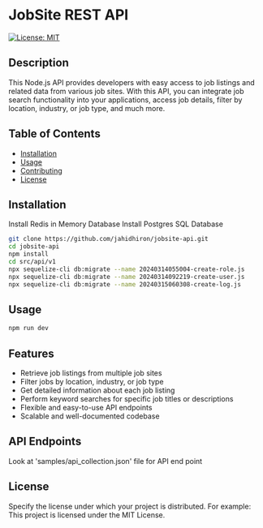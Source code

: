 # JobSite REST API

[![License: MIT](https://img.shields.io/badge/License-MIT-yellow.svg)](https://opensource.org/licenses/MIT)

## Description

This Node.js API provides developers with easy access to job listings and related data from various job sites. With this API, you can integrate job search functionality into your applications, access job details, filter by location, industry, or job type, and much more.

## Table of Contents

- [Installation](#installation)
- [Usage](#usage)
- [Contributing](#contributing)
- [License](#license)

## Installation

Install Redis in Memory Database
Install Postgres SQL Database

```bash
git clone https://github.com/jahidhiron/jobsite-api.git
cd jobsite-api
npm install
cd src/api/v1
npx sequelize-cli db:migrate --name 20240314055004-create-role.js
npx sequelize-cli db:migrate --name 20240314092219-create-user.js
npx sequelize-cli db:migrate --name 20240315060308-create-log.js
```

## Usage

```bash
npm run dev
```

## Features

- Retrieve job listings from multiple job sites
- Filter jobs by location, industry, or job type
- Get detailed information about each job listing
- Perform keyword searches for specific job titles or descriptions
- Flexible and easy-to-use API endpoints
- Scalable and well-documented codebase

## API Endpoints

Look at 'samples/api_collection.json' file for API end point

## License

Specify the license under which your project is distributed. For example:
This project is licensed under the MIT License.
